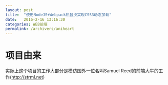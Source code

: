 ```yaml
---
layout: post
title:  "使用NodeJS+Webpack热替换实现CSS3动态加载"
date:   2016-2-16 13:16:30
categories: WEB前端
permalink: /archivers/aniheart
---
```

# 项目由来

实际上这个项目的工作大部分是模仿国外一位名叫Samuel Reed的前端大牛的工作(<http://strml.net>)